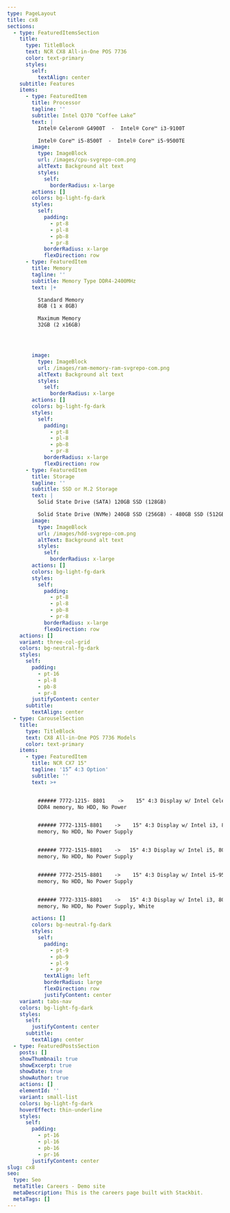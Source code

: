 ```yaml
---
type: PageLayout
title: cx8
sections:
  - type: FeaturedItemsSection
    title:
      type: TitleBlock
      text: NCR CX8 All-in-One POS 7736
      color: text-primary
      styles:
        self:
          textAlign: center
    subtitle: Features
    items:
      - type: FeaturedItem
        title: Processor
        tagline: ''
        subtitle: Intel Q370 “Coffee Lake”
        text: |
          Intel® Celeron® G4900T  -  Intel® Core™ i3-9100T

          Intel® Core™ i5-8500T  -  Intel® Core™ i5-9500TE
        image:
          type: ImageBlock
          url: /images/cpu-svgrepo-com.png
          altText: Background alt text
          styles:
            self:
              borderRadius: x-large
        actions: []
        colors: bg-light-fg-dark
        styles:
          self:
            padding:
              - pt-8
              - pl-8
              - pb-8
              - pr-8
            borderRadius: x-large
            flexDirection: row
      - type: FeaturedItem
        title: Memory
        tagline: ''
        subtitle: Memory Type DDR4-2400MHz
        text: |+

          Standard Memory
          8GB (1 x 8GB)

          Maximum Memory
          32GB (2 x16GB) 




        image:
          type: ImageBlock
          url: /images/ram-memory-ram-svgrepo-com.png
          altText: Background alt text
          styles:
            self:
              borderRadius: x-large
        actions: []
        colors: bg-light-fg-dark
        styles:
          self:
            padding:
              - pt-8
              - pl-8
              - pb-8
              - pr-8
            borderRadius: x-large
            flexDirection: row
      - type: FeaturedItem
        title: Storage
        tagline: ''
        subtitle: SSD or M.2 Storage
        text: |
          Solid State Drive (SATA) 120GB SSD (128GB)

          Solid State Drive (NVMe) 240GB SSD (256GB) - 480GB SSD (512GB)
        image:
          type: ImageBlock
          url: /images/hdd-svgrepo-com.png
          altText: Background alt text
          styles:
            self:
              borderRadius: x-large
        actions: []
        colors: bg-light-fg-dark
        styles:
          self:
            padding:
              - pt-8
              - pl-8
              - pb-8
              - pr-8
            borderRadius: x-large
            flexDirection: row
    actions: []
    variant: three-col-grid
    colors: bg-neutral-fg-dark
    styles:
      self:
        padding:
          - pt-16
          - pl-8
          - pb-8
          - pr-8
        justifyContent: center
      subtitle:
        textAlign: center
  - type: CarouselSection
    title:
      type: TitleBlock
      text: CX8 All-in-One POS 7736 Models
      color: text-primary
    items:
      - type: FeaturedItem
        title: NCR CX7 15"
        tagline: '15” 4:3 Option'
        subtitle: ''
        text: >+


          ###### 7772-1215- 8801    ->    15" 4:3 Display w/ Intel Celeron, 8GB
          DDR4 memory, No HDD, No Power


          ###### 7772-1315-8801    ->    15" 4:3 Display w/ Intel i3, 8GB DDR4
          memory, No HDD, No Power Supply


          ###### 7772-1515-8801    ->   15" 4:3 Display w/ Intel i5, 8GB DDR4
          memory, No HDD, No Power Supply


          ###### 7772-2515-8801    ->    15" 4:3 Display w/ Intel i5-9500TE, No
          memory, No HDD, No Power Supply


          ###### 7772-3315-8801    ->   15" 4:3 Display w/ Intel i3, 8GB DDR4
          memory, No HDD, No Power Supply, White

        actions: []
        colors: bg-neutral-fg-dark
        styles:
          self:
            padding:
              - pt-9
              - pb-9
              - pl-9
              - pr-9
            textAlign: left
            borderRadius: large
            flexDirection: row
            justifyContent: center
    variant: tabs-nav
    colors: bg-light-fg-dark
    styles:
      self:
        justifyContent: center
      subtitle:
        textAlign: center
  - type: FeaturedPostsSection
    posts: []
    showThumbnail: true
    showExcerpt: true
    showDate: true
    showAuthor: true
    actions: []
    elementId: ''
    variant: small-list
    colors: bg-light-fg-dark
    hoverEffect: thin-underline
    styles:
      self:
        padding:
          - pt-16
          - pl-16
          - pb-16
          - pr-16
        justifyContent: center
slug: cx8
seo:
  type: Seo
  metaTitle: Careers - Demo site
  metaDescription: This is the careers page built with Stackbit.
  metaTags: []
---
```

